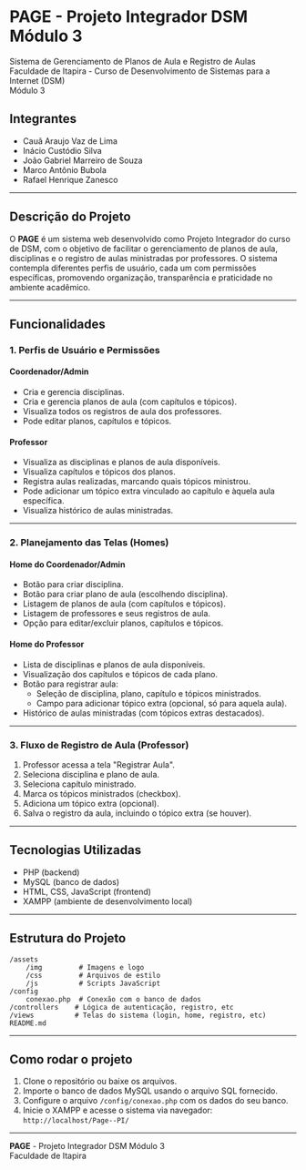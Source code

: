 # PAGE - Projeto Integrador DSM Módulo 3

Sistema de Gerenciamento de Planos de Aula e Registro de Aulas  
Faculdade de Itapira - Curso de Desenvolvimento de Sistemas para a Internet (DSM)  
Módulo 3

## Integrantes

- Cauã Araujo Vaz de Lima
- Inácio Custódio Silva
- João Gabriel Marreiro de Souza
- Marco Antônio Bubola
- Rafael Henrique Zanesco

---

## Descrição do Projeto

O **PAGE** é um sistema web desenvolvido como Projeto Integrador do curso de DSM, com o objetivo de facilitar o gerenciamento de planos de aula, disciplinas e o registro de aulas ministradas por professores. O sistema contempla diferentes perfis de usuário, cada um com permissões específicas, promovendo organização, transparência e praticidade no ambiente acadêmico.

---

## Funcionalidades

### 1. Perfis de Usuário e Permissões

#### Coordenador/Admin
- Cria e gerencia disciplinas.
- Cria e gerencia planos de aula (com capítulos e tópicos).
- Visualiza todos os registros de aula dos professores.
- Pode editar planos, capítulos e tópicos.

#### Professor
- Visualiza as disciplinas e planos de aula disponíveis.
- Visualiza capítulos e tópicos dos planos.
- Registra aulas realizadas, marcando quais tópicos ministrou.
- Pode adicionar um tópico extra vinculado ao capítulo e àquela aula específica.
- Visualiza histórico de aulas ministradas.

---

### 2. Planejamento das Telas (Homes)

#### Home do Coordenador/Admin
- Botão para criar disciplina.
- Botão para criar plano de aula (escolhendo disciplina).
- Listagem de planos de aula (com capítulos e tópicos).
- Listagem de professores e seus registros de aula.
- Opção para editar/excluir planos, capítulos e tópicos.

#### Home do Professor
- Lista de disciplinas e planos de aula disponíveis.
- Visualização dos capítulos e tópicos de cada plano.
- Botão para registrar aula:
  - Seleção de disciplina, plano, capítulo e tópicos ministrados.
  - Campo para adicionar tópico extra (opcional, só para aquela aula).
- Histórico de aulas ministradas (com tópicos extras destacados).

---

### 3. Fluxo de Registro de Aula (Professor)

1. Professor acessa a tela "Registrar Aula".
2. Seleciona disciplina e plano de aula.
3. Seleciona capítulo ministrado.
4. Marca os tópicos ministrados (checkbox).
5. Adiciona um tópico extra (opcional).
6. Salva o registro da aula, incluindo o tópico extra (se houver).

---

## Tecnologias Utilizadas

- PHP (backend)
- MySQL (banco de dados)
- HTML, CSS, JavaScript (frontend)
- XAMPP (ambiente de desenvolvimento local)

---

## Estrutura do Projeto

```
/assets
    /img         # Imagens e logo
    /css         # Arquivos de estilo
    /js          # Scripts JavaScript
/config
    conexao.php  # Conexão com o banco de dados
/controllers    # Lógica de autenticação, registro, etc
/views          # Telas do sistema (login, home, registro, etc)
README.md
```

---

## Como rodar o projeto

1. Clone o repositório ou baixe os arquivos.
2. Importe o banco de dados MySQL usando o arquivo SQL fornecido.
3. Configure o arquivo `/config/conexao.php` com os dados do seu banco.
4. Inicie o XAMPP e acesse o sistema via navegador:  
   `http://localhost/Page--PI/`

---

**PAGE** - Projeto Integrador DSM Módulo 3  
Faculdade de Itapira